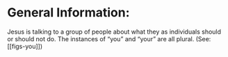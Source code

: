 # General Information:

Jesus is talking to a group of people about what they as individuals should or should not do. The instances of “you” and “your” are all plural. (See: [[figs-you]])